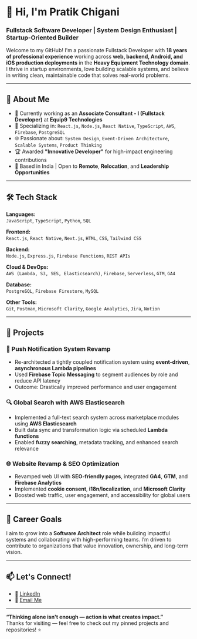 # 👋 Hi, I'm Pratik Chigani

### Fullstack Software Developer | System Design Enthusiast | Startup-Oriented Builder

Welcome to my GitHub! I'm a passionate Fullstack Developer with **18 years of professional experience** working across **web, backend, Android, and iOS production deployments** in the **Heavy Equipment Technology domain**. I thrive in startup environments, love building scalable systems, and believe in writing clean, maintainable code that solves real-world problems.

---

## 🚀 About Me

- 🔭 Currently working as an **Associate Consultant - I (Fullstack Developer)** at **Equip9 Technologies**
- 🧠 Specializing in: `React.js`, `Node.js`, `React Native`, `TypeScript`, `AWS`, `Firebase`, `PostgreSQL`
- 🌐 Passionate about: `System Design`, `Event-Driven Architecture`, `Scalable Systems`, `Product Thinking`
- 🏆 Awarded **"Innovative Developer"** for high-impact engineering contributions
- 📍 Based in India | Open to **Remote**, **Relocation**, and **Leadership Opportunities**

---

## 🛠️ Tech Stack

**Languages:**  
`JavaScript`, `TypeScript`, `Python`, `SQL`

**Frontend:**  
`React.js`, `React Native`, `Next.js`, `HTML`, `CSS`, `Tailwind CSS`

**Backend:**  
`Node.js`, `Express.js`, `Firebase Functions`, `REST APIs`

**Cloud & DevOps:**  
`AWS (Lambda, S3, SES, Elasticsearch)`, `Firebase`, `Serverless`, `GTM`, `GA4`

**Database:**  
`PostgreSQL`, `Firebase Firestore`, `MySQL`

**Other Tools:**  
`Git`, `Postman`, `Microsoft Clarity`, `Google Analytics`, `Jira`, `Notion`

---

## 📌 Projects

### 🔔 Push Notification System Revamp
- Re-architected a tightly coupled notification system using **event-driven**, **asynchronous Lambda pipelines**
- Used **Firebase Topic Messaging** to segment audiences by role and reduce API latency
- Outcome: Drastically improved performance and user engagement

### 🔍 Global Search with AWS Elasticsearch
- Implemented a full-text search system across marketplace modules using **AWS Elasticsearch**
- Built data sync and transformation logic via scheduled **Lambda functions**
- Enabled **fuzzy searching**, metadata tracking, and enhanced search relevance

### 🌐 Website Revamp & SEO Optimization
- Revamped web UI with **SEO-friendly pages**, integrated **GA4**, **GTM**, and **Firebase Analytics**
- Implemented **cookie consent**, **i18n/localization**, and **Microsoft Clarity**
- Boosted web traffic, user engagement, and accessibility for global users

---

## 💼 Career Goals

I aim to grow into a **Software Architect** role while building impactful systems and collaborating with high-performing teams. I’m driven to contribute to organizations that value innovation, ownership, and long-term vision.

---

## 📫 Let's Connect!

- 🔗 [LinkedIn](https://www.linkedin.com/in/pratikchigani/)  
- 📧 [Email Me](mailto:pratikchigani@gmail.com)  

---

**“Thinking alone isn't enough — action is what creates impact.”**  
Thanks for visiting — feel free to check out my pinned projects and repositories! ⭐
